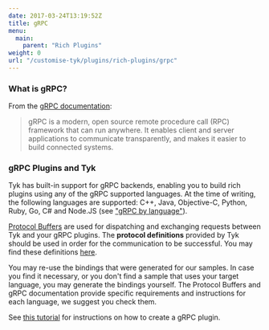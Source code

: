 ```yaml
---
date: 2017-03-24T13:19:52Z
title: gRPC
menu:
  main:
    parent: "Rich Plugins"
weight: 0
url: "/customise-tyk/plugins/rich-plugins/grpc"
---
```

### What is gRPC?
From the [gRPC documentation][1]:

> gRPC is a modern, open source remote procedure call (RPC) framework that can run anywhere. It enables client and server applications to communicate transparently, and makes it easier to build connected systems.

### gRPC Plugins and Tyk
Tyk has built-in support for gRPC backends, enabling you to build rich plugins using any of the gRPC supported languages. At the time of writing, the following languages are supported: C++, Java, Objective-C, Python, Ruby, Go, C# and Node.JS (see ["gRPC by language"][2]).

[Protocol Buffers][3] are used for dispatching and exchanging requests between Tyk and your gRPC plugins. The **protocol definitions** provided by Tyk should be used in order for the communication to be successful. You may find these definitions [here][4].

You may re-use the bindings that were generated for our samples. In case you find it necessary, or you don't find a sample that uses your target language, you may generate the bindings yourself. The Protocol Buffers and gRPC documentation provide specific requirements and instructions for each language, we suggest you check them.

See [this tutorial][5] for instructions on how to create a gRPC plugin.

 [1]: http://www.grpc.io/faq/ 
 [2]: http://www.grpc.io/docs/
 [3]: https://developers.google.com/protocol-buffers/
 [4]: https://github.com/TykTechnologies/tyk-protobuf
 [5]: /docs/customise-tyk/plugins/rich-plugins/grpc/tutorial-add-grpc-plugin-api/